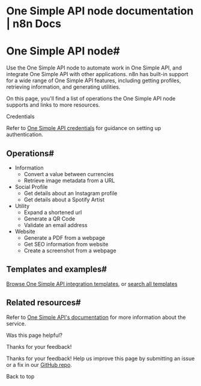 # One Simple API node documentation | n8n Docs

[ ](https://github.com/n8n-io/n8n-docs/edit/main/docs/integrations/builtin/app-nodes/n8n-nodes-base.onesimpleapi.md "Edit this page")

# One Simple API node#

Use the One Simple API node to automate work in One Simple API, and integrate One Simple API with other applications. n8n has built-in support for a wide range of One Simple API features, including getting profiles, retrieving information, and generating utilities. 

On this page, you'll find a list of operations the One Simple API node supports and links to more resources.

Credentials

Refer to [One Simple API credentials](../../credentials/onesimpleapi/) for guidance on setting up authentication. 

## Operations#

  * Information
    * Convert a value between currencies
    * Retrieve image metadata from a URL
  * Social Profile
    * Get details about an Instagram profile
    * Get details about a Spotify Artist
  * Utility
    * Expand a shortened url
    * Generate a QR Code
    * Validate an email address
  * Website
    * Generate a PDF from a webpage
    * Get SEO information from website
    * Create a screenshot from a webpage

## Templates and examples#

[Browse One Simple API integration templates](https://n8n.io/integrations/one-simple-api/), or [search all templates](https://n8n.io/workflows/)

## Related resources#

Refer to [One Simple API's documentation](https://onesimpleapi.com/docs) for more information about the service.

Was this page helpful? 

Thanks for your feedback! 

Thanks for your feedback! Help us improve this page by submitting an issue or a fix in our [GitHub repo](https://github.com/n8n-io/n8n-docs). 

Back to top